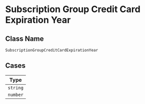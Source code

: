 
# Subscription Group Credit Card Expiration Year

## Class Name

`SubscriptionGroupCreditCardExpirationYear`

## Cases

| Type |
|  --- |
| `string` |
| `number` |

